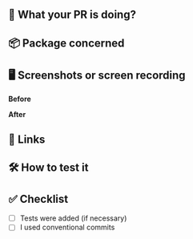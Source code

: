 <!-- Feel free to remove any section you don't need -->

## 🐻 What your PR is doing?

<!--  Describe briefly what your Pull Request is doing -->

## 📦 Package concerned

<!--
  Uncomment the ones concerned
- @bearer/cli
- @bearer/core
- create-bearer
- @bearer/intents
- @bearer/legacy-cli
- @bearer/templates
- @bearer/transpiler
- @bearer/types
- @bearer/ui
- @bearer/react
- none
- all
 -->

## 🖥 Screenshots or screen recording

<!-- record terminal (macOS) https://github.com/asciinema/asciinema -->

<!-- Before your changes -->

**Before**

<!-- After your changes -->

**After**

## 🐺 Links

<!--  Add any useful links, JIRA links, docs etc... -->

## 🛠 How to test it

<!-- Provide any helpful information to help reviewer test you changes -->

## ✅ Checklist

- [ ] Tests were added (if necessary)
- [ ] I used conventional commits
